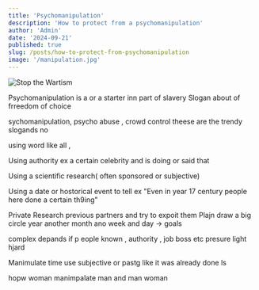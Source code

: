 ```yaml
---
title: 'Psychomanipulation'
description: 'How to protect from a psychomanipulation'
author: 'Admin'
date: '2024-09-21'
published: true
slug: /posts/how-to-protect-from-psychomanipulation
image: '/manipulation.jpg'
---
```


![Stop  the Wartism](/manipulation.jpg)

Psychomanipulation is a or a starter inn part of slavery
Slogan about of frreedom of choice

sychomanipulation, psycho abuse , crowd control theese are the trendy slogands no

using word like all ,

Using authority ex a certain celebrity and is doing or said that

Using a scientific research( often sponsored or subjective)

Using a date or hostorical event to tell ex "Even in year 17 century people here done a certain th9ing"

Private
Research previous partners and try to expoit them
Plajn draw a big circle year another month ano week and day -> goals

complex depands if p
eople known , authority , job boss etc presure light hjard

Manimulate time use subjective or pastg like it was already done
ls

hopw woman manimpalate man and man woman
